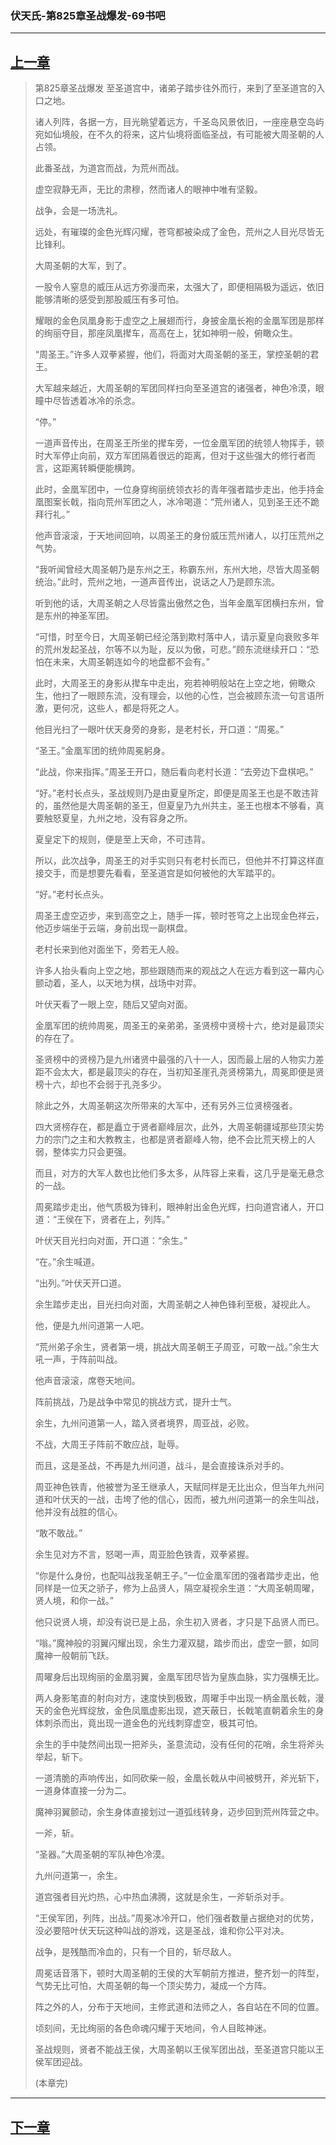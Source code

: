 ### 伏天氏-第825章圣战爆发-69书吧

--------
[上一章](./4594a2dd5e9eb445197070bedad49f5d.md)
--------


>
>
>
>第825章圣战爆发
>至圣道宫中，诸弟子踏步往外而行，来到了至圣道宫的入口之地。
>
>诸人列阵，各据一方，目光眺望着远方，千圣岛风景依旧，一座座悬空岛屿宛如仙境般，在不久的将来，这片仙境将面临圣战，有可能被大周圣朝的人占领。
>
>此番圣战，为道宫而战，为荒州而战。
>
>虚空寂静无声，无比的肃穆，然而诸人的眼神中唯有坚毅。
>
>战争，会是一场洗礼。
>
>远处，有璀璨的金色光辉闪耀，苍穹都被染成了金色，荒州之人目光尽皆无比锋利。
>
>大周圣朝的大军，到了。
>
>一股令人窒息的威压从远方弥漫而来，太强大了，即便相隔极为遥远，依旧能够清晰的感受到那股威压有多可怕。
>
>耀眼的金色凤凰身影于虚空之上展翅而行，身披金凰长袍的金凰军团是那样的绚丽夺目，那座凤凰撵车，高高在上，犹如神明一般，俯瞰众生。
>
>“周圣王。”许多人双拳紧握，他们，将面对大周圣朝的圣王，掌控圣朝的君王。
>
>大军越来越近，大周圣朝的军团同样扫向至圣道宫的诸强者，神色冷漠，眼瞳中尽皆透着冰冷的杀念。
>
>“停。”
>
>一道声音传出，在周圣王所坐的撵车旁，一位金凰军团的统领人物挥手，顿时大军停止向前，双方军团隔着很远的距离，但对于这些强大的修行者而言，这距离转瞬便能横跨。
>
>此时，金凰军团中，一位身穿绚丽统领衣衫的青年强者踏步走出，他手持金凰图案长戟，指向荒州军团之人，冰冷喝道：“荒州诸人，见到圣王还不跪拜行礼。”
>
>他声音滚滚，于天地间回响，以周圣王的身份威压荒州诸人，以打压荒州之气势。
>
>“我听闻曾经大周圣朝乃是东州之王，称霸东州，东州大地，尽皆大周圣朝统治。”此时，荒州之地，一道声音传出，说话之人乃是顾东流。
>
>听到他的话，大周圣朝之人尽皆露出傲然之色，当年金凰军团横扫东州，曾是东州的神圣军团。
>
>“可惜，时至今日，大周圣朝已经沦落到欺村落中人，请示夏皇向衰败多年的荒州发起圣战，尔等不以为耻，反以为傲，可悲。”顾东流继续开口：“恐怕在未来，大周圣朝连如今的地盘都不会有。”
>
>此时，大周圣王的身影从撵车中走出，宛若神明般站在上空之地，俯瞰众生，他扫了一眼顾东流，没有理会，以他的心性，岂会被顾东流一句言语所激，更何况，这些人，都是将死之人。
>
>他目光扫了一眼叶伏天身旁的身影，是老村长，开口道：“周冕。”
>
>“圣王。”金凰军团的统帅周冕躬身。
>
>“此战，你来指挥。”周圣王开口，随后看向老村长道：“去旁边下盘棋吧。”
>
>“好。”老村长点头，圣战规则乃是由夏皇所定，即便是周圣王也是不敢违背的，虽然他是大周圣朝的圣王，但夏皇乃九州共主，圣王也根本不够看，真要触怒夏皇，九州之地，没有容身之所。
>
>夏皇定下的规则，便是至上天命，不可违背。
>
>所以，此次战争，周圣王的对手实则只有老村长而已，但他并不打算这样直接交手，而是想要先看看，至圣道宫是如何被他的大军踏平的。
>
>“好。”老村长点头。
>
>周圣王虚空迈步，来到高空之上，随手一挥，顿时苍穹之上出现金色祥云，他迈步端坐于云端，身前出现一副棋盘。
>
>老村长来到他对面坐下，旁若无人般。
>
>许多人抬头看向上空之地，那些跟随而来的观战之人在远方看到这一幕内心颤动着，圣人，以天地为棋，战场中对弈。
>
>叶伏天看了一眼上空，随后又望向对面。
>
>金凰军团的统帅周冕，周圣王的亲弟弟，圣贤榜中贤榜十六，绝对是最顶尖的存在了。
>
>圣贤榜中的贤榜乃是九州诸贤中最强的八十一人，因而最上层的人物实力差距不会太大，都是最顶尖的存在，当初知圣崖孔尧贤榜第九，周冕即便是贤榜十六，却也不会弱于孔尧多少。
>
>除此之外，大周圣朝这次所带来的大军中，还有另外三位贤榜强者。
>
>四大贤榜存在，都是矗立于贤者巅峰层次，此外，大周圣朝疆域那些顶尖势力的宗门之主和大教教主，也都是贤者巅峰人物，绝不会比荒天榜上的人弱，整体实力只会更强。
>
>而且，对方的大军人数也比他们多太多，从阵容上来看，这几乎是毫无悬念的一战。
>
>周冕踏步走出，他气质极为锋利，眼神射出金色光辉，扫向道宫诸人，开口道：“王侯在下，贤者在上，列阵。”
>
>叶伏天目光扫向对面，开口道：“余生。”
>
>“在。”余生喊道。
>
>“出列。”叶伏天开口道。
>
>余生踏步走出，目光扫向对面，大周圣朝之人神色锋利至极，凝视此人。
>
>他，便是九州问道第一人吧。
>
>“荒州弟子余生，贤者第一境，挑战大周圣朝王子周亚，可敢一战。”余生大吼一声，于阵前叫战。
>
>他声音滚滚，席卷天地间。
>
>阵前挑战，乃是战争中常见的挑战方式，提升士气。
>
>余生，九州问道第一人，踏入贤者境界，周亚战，必败。
>
>不战，大周王子阵前不敢应战，耻辱。
>
>而且，这是圣战，不再是九州问道，战斗，是会直接诛杀对手的。
>
>周亚神色铁青，他被誉为圣王继承人，天赋同样是无比出众，但当年九州问道和叶伏天的一战，击垮了他的信心，因而，被九州问道第一的余生叫战，他并没有战胜的信心。
>
>“敢不敢战。”
>
>余生见对方不言，怒喝一声，周亚脸色铁青，双拳紧握。
>
>“你是什么身份，也配叫战我圣朝王子。”一位金凰军团的强者踏步走出，他同样是一位天之骄子，修为上品贤人，隔空凝视余生道：“大周圣朝周曜，贤人境，和你一战。”
>
>他只说贤人境，却没有说已是上品，余生初入贤者，才只是下品贤人而已。
>
>“嗡。”魔神般的羽翼闪耀出现，余生力灌双腿，踏步而出，虚空一颤，如同魔神一般朝前飞跃。
>
>周曜身后出现绚丽的金凰羽翼，金凰军团尽皆为皇族血脉，实力强横无比。
>
>两人身影笔直的射向对方，速度快到极致，周曜手中出现一柄金凰长戟，漫天的金色光辉绽放，金色凤凰虚影出现，遮天蔽日，长戟笔直朝着余生的身体刺杀而出，竟出现一道金色的光线刺穿虚空，极其可怕。
>
>余生的手中陡然间出现一把斧头，圣意流动，没有任何的花哨，余生将斧头举起，斩下。
>
>一道清脆的声响传出，如同砍柴一般，金凰长戟从中间被劈开，斧光斩下，一道身体直接一分为二。
>
>魔神羽翼颤动，余生身体直接划过一道弧线转身，迈步回到荒州阵营之中。
>
>一斧，斩。
>
>“圣器。”大周圣朝的军队神色冷漠。
>
>九州问道第一，余生。
>
>道宫强者目光灼热，心中热血沸腾，这就是余生，一斧斩杀对手。
>
>“王侯军团，列阵，出战。”周冕冰冷开口，他们强者数量占据绝对的优势，没必要陪叶伏天玩这种叫战的游戏，这是圣战，谁和你公平对决。
>
>战争，是残酷而冷血的，只有一个目的，斩尽敌人。
>
>周冕话音落下，顿时大周圣朝的王侯的大军朝前方推进，整齐划一的阵型，气势无比可怕，大周圣朝的每一个顶尖势力，凝成一个方阵。
>
>阵之外的人，分布于天地间，主修武道和法师之人，各自站在不同的位置。
>
>顷刻间，无比绚丽的各色命魂闪耀于天地间，令人目眩神迷。
>
>圣战规则，贤者不能战王侯，大周圣朝以王侯军团出战，至圣道宫只能以王侯军团迎战。
>
>(本章完)
>
>

--------
[下一章](./abb480dda888104f6cc106734d57643a.md)
--------
